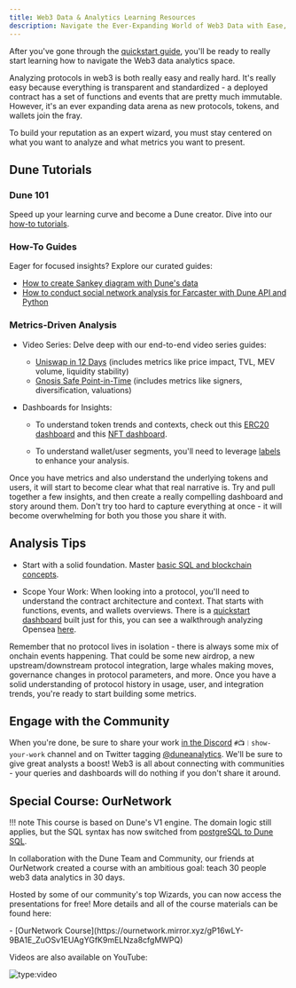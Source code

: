 ```yaml
---
title: Web3 Data & Analytics Learning Resources
description: Navigate the Ever-Expanding World of Web3 Data with Ease, from Beginners to Experts
---
```


After you've gone through the [quickstart guide](../quickstart.md), you'll be ready to really start learning how to navigate the Web3 data analytics space.

Analyzing protocols in web3 is both really easy and really hard. It's really easy because everything is transparent and standardized - a deployed contract has a set of functions and events that are pretty much immutable. However, it's an ever expanding data arena as new protocols, tokens, and wallets join the fray. 

To build your reputation as an expert wizard, you must stay centered on what you want to analyze and what metrics you want to present.

## Dune Tutorials

### Dune 101
Speed up your learning curve and become a Dune creator. Dive into our [how-to tutorials](./how-tos/index.md).

### How-To Guides
Eager for focused insights? Explore our curated guides:


- [How to create Sankey diagram with Dune's data](create-sankey-diagram.md) 
- [How to conduct social network analysis for Farcaster with Dune API and Python](conduct-network-analysis.md)


### Metrics-Driven Analysis

- Video Series: Delve deep with our end-to-end video series guides:

    - [Uniswap in 12 Days](https://www.youtube.com/watch?v=FtnGiI9MGgA&list=PLK3b5d4iK10cIrN8c_au9RrC0_eBCOyR2&index=1&t=149s) (includes metrics like price impact, TVL, MEV volume, liquidity stability)
    - [Gnosis Safe Point-in-Time](https://www.youtube.com/watch?v=8atzYkpez5I) (includes metrics like signers, diversification, valuations)

- Dashboards for Insights:
    
    - To understand token trends and contexts, check out this [ERC20 dashboard](https://dune.com/ilemi/Token-Overview-Metrics) and this [NFT dashboard](https://dune.com/rantum/NFT-Collection-Dashboard). 

    - To understand wallet/user segments, you'll need to leverage [labels](../data-tables/spellbook/top-tables/labels.md) to enhance your analysis.

Once you have metrics and also understand the underlying tokens and users, it will start to become clear what that real narrative is. Try and pull together a few insights, and then create a really compelling dashboard and story around them. Don't try too hard to capture everything at once - it will become overwhelming for both you those you share it with. 


## Analysis Tips
- Start with a solid foundation. Master [basic SQL and blockchain concepts](https://web3datadegens.substack.com/p/a-basic-wizard-guide-to-dune-sql).

- Scope Your Work:
When looking into a protocol, you'll need to understand the contract architecture and context. That starts with functions, events, and wallets overviews. There is a [quickstart dashboard](https://dune.com/ilemi/contract-quickstart) built just for this, you can see a walkthrough analyzing Opensea [here](https://web3datadegens.substack.com/p/how-to-start-analyzing-any-web3-protocol). 

Remember that no protocol lives in isolation - there is always some mix of onchain events happening. That could be some new airdrop, a new upstream/downstream protocol integration, large whales making moves, governance changes in protocol parameters, and more. Once you have a solid understanding of protocol history in usage, user, and integration trends, you're ready to start building some metrics.

## Engage with the Community

When you're done, be sure to share your work [in the Discord](https://discord.com/invite/ErrzwBz) `#📺︱show-your-work` channel and on Twitter tagging [@duneanalytics](https://twitter.com/DuneAnalytics). We'll be sure to give great analysts a boost! Web3 is all about connecting with communities - your queries and dashboards will do nothing if you don't share it around.

## Special Course: OurNetwork

!!! note
    This course is based on Dune's V1 engine. The domain logic still applies, but the SQL syntax has now switched from [postgreSQL to Dune SQL](../query/syntax-differences.md).

In collaboration with the Dune Team and Community, our friends at OurNetwork created a course with an ambitious goal: teach 30 people web3 data analytics in 30 days.

Hosted by some of our community's top Wizards, you can now access the presentations for free! More details and all of the course materials can be found here:

<div class="cards grid" markdown>
- [OurNetwork Course](https://ournetwork.mirror.xyz/gP16wLY-9BA1E_ZuOSv1EUAgYGfK9mELNza8cfgMWPQ)
</div>

Videos are also available on YouTube:

![type:video](https://www.youtube.com/embed/yDSmTUrpdoQ)

